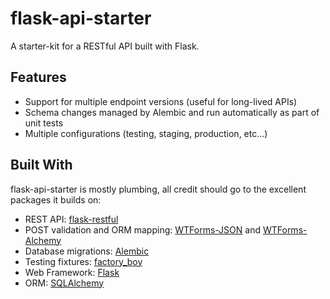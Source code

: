 # flask-api-starter

A starter-kit for a RESTful API built with Flask. 

## Features
- Support for multiple endpoint versions (useful for long-lived APIs)
- Schema changes managed by Alembic and run automatically as part of unit tests
- Multiple configurations (testing, staging, production, etc...)

## Built With
flask-api-starter is mostly plumbing, all credit should go to the excellent packages it builds on:
- REST API: [flask-restful](http://flask-restful.readthedocs.org)
- POST validation and ORM mapping: [WTForms-JSON](http://wtforms-json.readthedocs.org/) and [WTForms-Alchemy](http://wtforms-alchemy.readthedocs.org/)
- Database migrations: [Alembic](http://alembic.readthedocs.org/)
- Testing fixtures: [factory_boy](https://factoryboy.readthedocs.org/)
- Web Framework: [Flask](http://flask.readthedocs.org)
- ORM: [SQLAlchemy](http://docs.sqlalchemy.org/)
